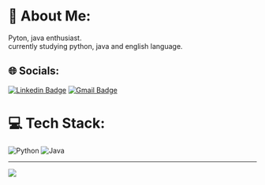 # 📌 About Me:
Pyton, java enthusiast.<br>currently studying python, java and english language.

## 🌐 Socials:
[![Linkedin Badge](https://img.shields.io/badge/-LinkedIn-6633cc?style=flat-square&logo=Linkedin&logoColor=white&link=https://www.linkedin.com/in/lucas-adri/)](https://www.linkedin.com/in/lucas-adri/)
[![Gmail Badge](https://img.shields.io/badge/-lucasasadrianocosta59@gmail.com-6633cc?style=flat-square&logo=Gmail&logoColor=white&link=mailto:lucasasadrianocosta59@gmail.com)](mailto:lucasadrianocosta59@gmail.com)
# 💻 Tech Stack:
![Python](https://img.shields.io/badge/python-3670A0?style=for-the-badge&logo=python&logoColor=ffdd54) ![Java](https://img.shields.io/badge/java-%23ED8B00.svg?style=for-the-badge&logo=openjdk&logoColor=white)

---
[![](https://visitcount.itsvg.in/api?id=Dreewss&label=Profile%20Views&color=0&icon=0&pretty=true)](https://visitcount.itsvg.in)
